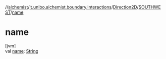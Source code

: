 //[alchemist](../../../../index.md)/[it.unibo.alchemist.boundary.interactions](../../index.md)/[Direction2D](../index.md)/[SOUTHWEST](index.md)/[name](name.md)

# name

[jvm]\
val [name](name.md): [String](https://kotlinlang.org/api/latest/jvm/stdlib/kotlin/-string/index.html)
